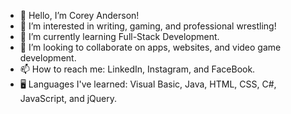 - 👋 Hello, I’m Corey Anderson!
- 👀 I’m interested in writing, gaming, and professional wrestling!
- 🌱 I’m currently learning Full-Stack Development.
- 💞️ I’m looking to collaborate on apps, websites, and video game development.
- 📫 How to reach me: LinkedIn, Instagram, and FaceBook.
- 🖥️ Languages I've learned: Visual Basic, Java, HTML, CSS, C#, JavaScript, and jQuery. 

<!---
coronoid/coronoid is a ✨ special ✨ repository because its `README.md` (this file) appears on your GitHub profile.
You can click the Preview link to take a look at your changes.
--->
